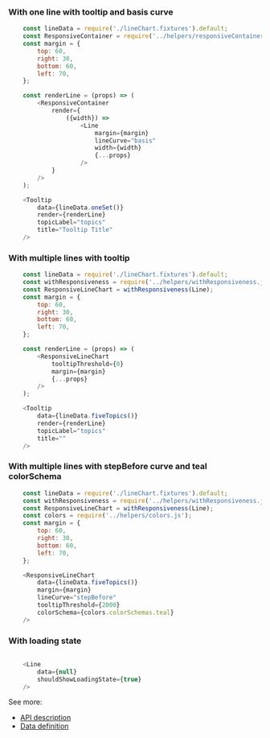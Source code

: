 ### With one line with tooltip and basis curve
```js
    const lineData = require('./lineChart.fixtures').default;
    const ResponsiveContainer = require('../helpers/responsiveContainer.js').default;
    const margin = {
        top: 60,
        right: 30,
        bottom: 60,
        left: 70,
    };

    const renderLine = (props) => (
        <ResponsiveContainer
            render={
                ({width}) =>
                    <Line
                        margin={margin}
                        lineCurve="basis"
                        width={width}
                        {...props}
                    />
            }
        />
    );

    <Tooltip
        data={lineData.oneSet()}
        render={renderLine}
        topicLabel="topics"
        title="Tooltip Title"
    />
```

### With multiple lines with tooltip
```js
    const lineData = require('./lineChart.fixtures').default;
    const withResponsiveness = require('../helpers/withResponsiveness.js').default;
    const ResponsiveLineChart = withResponsiveness(Line);
    const margin = {
        top: 60,
        right: 30,
        bottom: 60,
        left: 70,
    };

    const renderLine = (props) => (
        <ResponsiveLineChart
            tooltipThreshold={0}
            margin={margin}
            {...props}
        />
    );

    <Tooltip
        data={lineData.fiveTopics()}
        render={renderLine}
        topicLabel="topics"
        title=""
    />
```

### With multiple lines with stepBefore curve and teal colorSchema
```js
    const lineData = require('./lineChart.fixtures').default;
    const withResponsiveness = require('../helpers/withResponsiveness.js').default;
    const ResponsiveLineChart = withResponsiveness(Line);
    const colors = require('../helpers/colors.js');
    const margin = {
        top: 60,
        right: 30,
        bottom: 60,
        left: 70,
    };

    <ResponsiveLineChart
        data={lineData.fiveTopics()}
        margin={margin}
        lineCurve="stepBefore"
        tooltipThreshold={2000}
        colorSchema={colors.colorSchemas.teal}
    />
```

### With loading state
```js

    <Line
        data={null}
        shouldShowLoadingState={true}
    />
```

See more:
* [API description][APILink]
* [Data definition][DataLink]



[APILink]: http://eventbrite.github.io/britecharts/module-Line.html
[DataLink]: http://eventbrite.github.io/britecharts/global.html#LineChartData__anchor
